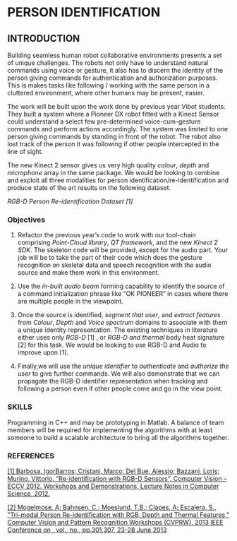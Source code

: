 # PERSON IDENTIFICATION 

## INTRODUCTION

Building seamless human robot collaborative environments presents a set of unique challenges. The robots not only have to understand natural commands using voice or gesture, it also has to discern the identity of the person giving commands for authentication and authorization purposes. This is makes tasks like following / working with the same person in a cluttered environment, where other humans may be present, easier.

The work will be built upon the work done by previous year Vibot students. They built a system where a Pioneer DX robot fitted with a Kinect Sensor could understand a select few pre-determined voice-cum-gesture commands and perform actions accordingly. The system was limited to one person giving commands by standing in front of the robot. The robot also lost track of the person it was following if other people intercepted in the line of sight.

The new Kinect 2 sensor gives us very high quality *colour*, *depth* and *microphone* array in the same package. We would be looking to combine and exploit all three modalities for person identification/re-identification and produce state of the art results on the following dataset.

*RGB-D Person Re-identification Dataset [1]*


### Objectives
1. Refactor the previous year’s code to work with our tool-chain comprising *Point-Cloud library*, *QT framework*, and the new *Kinect 2 SDK*. The skeleton code will be provided, except for the audio part. Your job will be to take the part of their code which does the gesture recognition on skeletal data and speech recognition with the audio source and make them work in this environment.

2. Use the *in-built audio beam* forming capability to identify the source of a command initialization phrase like “OK PIONEER” in cases where there are multiple people in the viewpoint.

3. Once the source is identified, *segment that user*, and *extract features* from *Colour*, *Depth* and *Voice spectrum* domains to associate with them a unique identity representation. The existing techniques in literature either uses only *RGB-D* [1] , or *RGB-D and thermal* body heat signature [2] for this task. We would be looking to use RGB-D and Audio to improve upon [1].

4. Finally,we will use the *unique identifier* to *authenticate* and *authorize the user* to give further commands. We will also demonstrate that we can propagate the RGB-D identifier representation when tracking and following a person even if other people come and go in the view point.

### SKILLS
Programming in C++ and may be prototyping in Matlab. A balance of team members will be required for implementing the algorithms with at least someone to build a scalable architecture to bring all the algorithms together.

### REFERENCES

[[1] Barbosa, IgorBarros; Cristani, Marco; Del Bue, Alessio; Bazzani, Loris; Murino, Vittorio, “Re-identification with RGB-D Sensors”, Computer Vision – ECCV 2012. Workshops and Demonstrations, Lecture Notes in Computer Science, 2012.](http://www.google.com/url?sa=t&rct=j&q=&esrc=s&source=web&cd=2&cad=rja&uact=8&ved=0CCkQFjAB&url=http%3A%2F%2Fwww.lorisbazzani.info%2Fpapers%2Fproceedings%2FBarbosaetal_REID12.pdf&ei=0kohVOKOJcq9ygOc8oCAAw&usg=AFQjCNEEsbJ27H_2QaWrdgQd_37ZDy8GTw&sig2=Ha1dcMGUEKnYdicGDuvEsA&bvm=bv.75775273,d.bGQ)

[[2] Mogelmose, A; Bahnsen, C.; Moeslund, T.B.; Clapes, A; Escalera, S., "Tri-modal Person Re-identification with RGB, Depth and Thermal Features," Computer Vision and Pattern Recognition Workshops (CVPRW), 2013 IEEE Conference on , vol., no., pp.301,307, 23-28 June 2013](http://www.google.com/url?sa=t&rct=j&q=&esrc=s&source=web&cd=1&cad=rja&uact=8&ved=0CCIQFjAA&url=http%3A%2F%2Fwww.maia.ub.es%2F~sergio%2Flinked%2Fcvpr2013trimodalpersonreid.pdf&ei=UUshVJWAJ-OBywPV64KABQ&usg=AFQjCNEWTOI-RmIAJeI-j6abQmPbrM7LNg&sig2=umYgVL5pLxsN3kooGvwcrw&bvm=bv.75775273,d.bGQ)


